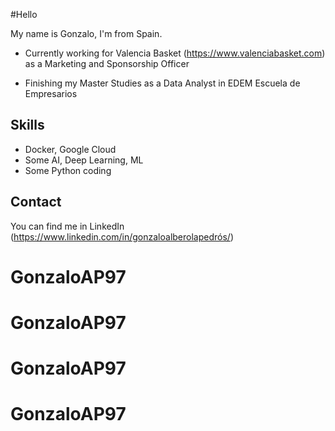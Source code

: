 #Hello

My name is Gonzalo, I'm from Spain.

* Currently working for Valencia Basket (https://www.valenciabasket.com) as a Marketing and Sponsorship Officer

* Finishing my Master Studies as a Data Analyst in EDEM Escuela de Empresarios

## Skills

* Docker, Google Cloud
* Some  AI, Deep Learning, ML
* Some Python coding 

## Contact

You can find me in LinkedIn (https://www.linkedin.com/in/gonzaloalberolapedrós/)

# GonzaloAP97
# GonzaloAP97
# GonzaloAP97
# GonzaloAP97
